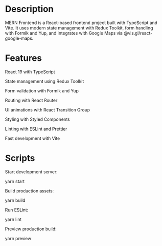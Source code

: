# Description
MERN Frontend is a React-based frontend project built with TypeScript and Vite. It uses modern state management with Redux Toolkit, form handling with Formik and Yup, and integrates with Google Maps via @vis.gl/react-google-maps.


# Features

React 19 with TypeScript

State management using Redux Toolkit

Form validation with Formik and Yup

Routing with React Router

UI animations with React Transition Group

Styling with Styled Components

Linting with ESLint and Prettier

Fast development with Vite

# Scripts

Start development server:

yarn start

Build production assets:

yarn build

Run ESLint:

yarn lint

Preview production build:

yarn preview

